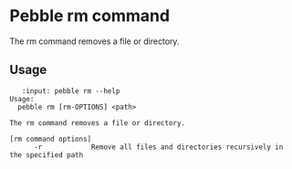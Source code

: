 # Pebble rm command

The rm command removes a file or directory.

## Usage

```{terminal}
   :input: pebble rm --help
Usage:
  pebble rm [rm-OPTIONS] <path>

The rm command removes a file or directory.

[rm command options]
      -r            Remove all files and directories recursively in the specified path
```
